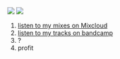 <picture>
  <source
    srcset="https://github-readme-stats-cannorin.vercel.app/api?username=cannorin&show_icons=true&theme=dark"
    media="(prefers-color-scheme: dark)"
  />
  <source
    srcset="https://github-readme-stats-cannorin.vercel.app/api?username=cannorin&show_icons=true"
    media="(prefers-color-scheme: light), (prefers-color-scheme: no-preference)"
  />
  <img src="https://github-readme-stats-cannorin.vercel.app/api?username=cannorin&show_icons=true" />
</picture>
<picture>
  <source
    srcset="https://github-readme-stats-cannorin.vercel.app/api/top-langs?username=cannorin&layout=compact&hide=html,css,javascript&theme=dark"
    media="(prefers-color-scheme: dark)"
  />
  <source
    srcset="https://github-readme-stats-cannorin.vercel.app/api/top-langs?username=cannorin&layout=compact&hide=html,css,javascript"
    media="(prefers-color-scheme: light), (prefers-color-scheme: no-preference)"
  />
  <img src="https://github-readme-stats-cannorin.vercel.app/api/top-langs?username=cannorin&layout=compact&hide=html,css,javascript" />
</picture>

1. [listen to my mixes on Mixcloud](https://www.mixcloud.com/cannorin/)
2. [listen to my tracks on bandcamp](https://cannorin.bandcamp.com)
3. ?
4. profit

<!--
**cannorin/cannorin** is a ✨ _special_ ✨ repository because its `README.md` (this file) appears on your GitHub profile.

Here are some ideas to get you started:

- 🔭 I’m currently working on ...
- 🌱 I’m currently learning ...
- 👯 I’m looking to collaborate on ...
- 🤔 I’m looking for help with ...
- 💬 Ask me about ...
- 📫 How to reach me: ...
- 😄 Pronouns: ...
- ⚡ Fun fact: ...
-->
